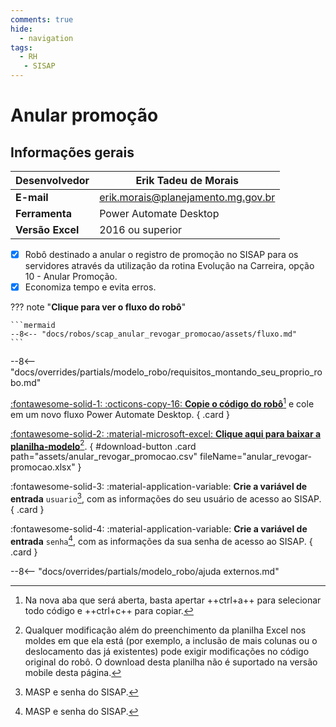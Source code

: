 ```yaml
---
comments: true
hide:
  - navigation
tags:
  - RH
   - SISAP
---
```


# Anular promoção


## Informações gerais

| **Desenvolvedor**| Erik Tadeu de Morais  |
| ----------- | ------------------------------------ |
| **E-mail**       | erik.morais@planejamento.mg.gov.br|
| **Ferramenta**    | Power Automate Desktop |
| **Versão Excel**    | 2016 ou superior |

- [x] Robô destinado a anular o registro de promoção no SISAP para os servidores através da utilização da rotina Evolução na Carreira, opção 10 - Anular Promoção.
- [x] Economiza tempo e evita erros.

??? note "**Clique para ver o fluxo do robô**"

    ```mermaid
    --8<-- "docs/robos/scap_anular_revogar_promocao/assets/fluxo.md"
    ```

--8<-- "docs/overrides/partials/modelo_robo/requisitos_montando_seu_proprio_robo.md"

<div class="grid" markdown>

[:fontawesome-solid-1: :octicons-copy-16: __Copie o código do robô__](https://raw.githubusercontent.com/automatiza-mg/biblioteca-de-robos/refs/heads/main/robos/site/scap/anular_revogar_promocao/anular_revogar_promocao.txt)[^1] e cole em um novo fluxo Power Automate Desktop.
{ .card }

[:fontawesome-solid-2: :material-microsoft-excel: __Clique aqui para baixar a planilha-modelo__](javascript:void(0);)[^2].
{ #download-button .card path="assets/anular_revogar_promocao.csv" fileName="anular_revogar-promocao.xlsx" }

:fontawesome-solid-3: :material-application-variable: __Crie a variável de entrada__ `usuario`[^3], com as informações do seu usuário de acesso ao SISAP.
{ .card }

:fontawesome-solid-4: :material-application-variable: __Crie a variável de entrada__ `senha`[^3], com as informações da sua senha de acesso ao SISAP.
{ .card }

</div> 
       

--8<-- "docs/overrides/partials/modelo_robo/ajuda externos.md"

[^1]: Na nova aba que será aberta, basta apertar ++ctrl+a++ para selecionar todo código e ++ctrl+c++ para copiar.
[^2]: Qualquer modificação além do preenchimento da planilha Excel nos moldes em que ela está (por exemplo, a inclusão de mais colunas ou o deslocamento das já existentes) pode exigir modificações no código original do robô. O download desta planilha não é suportado na versão mobile desta página.
[^3]: MASP e senha do SISAP.
